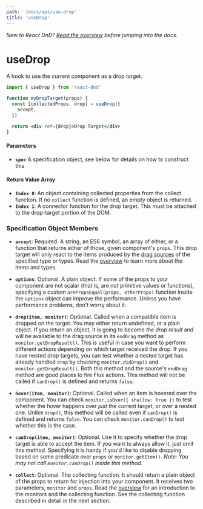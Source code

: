 ```yaml
---
path: '/docs/api/use-drop'
title: 'useDrop'
---
```


_New to React DnD? [Read the overview](/docs/overview) before jumping into the docs._

# useDrop

A hook to use the current component as a drop target.

```jsx
import { useDrop } from 'react-dnd'

function myDropTarget(props) {
  const [collectedProps, drop] = useDrop({
    accept,
  })

  return <div ref={drop}>Drop Target</div>
}
```

#### Parameters

- **`spec`** A specification object, see below for details on how to construct this

#### Return Value Array

- **`Index 0`**: An object containing collected properties from the collect function. If no `collect` function is defined, an empty object is returned.
- **`Index 1`**: A connector function for the drop target. This must be attached to the drop-target portion of the DOM.

### Specification Object Members

- **`accept`**: Required. A string, an ES6 symbol, an array of either, or a function that returns either of those, given component's `props`. This drop target will only react to the items produced by the [drag sources](/docs/api/drag-source) of the specified type or types. Read the [overview](/docs/overview) to learn more about the items and types.

* **`options`**: Optional. A plain object. If some of the props to your component are not scalar (that is, are not primitive values or functions), specifying a custom `arePropsEqual(props, otherProps)` function inside the `options` object can improve the performance. Unless you have performance problems, don't worry about it.

* **`drop(item, monitor)`**: Optional. Called when a compatible item is dropped on the target. You may either return undefined, or a plain object. If you return an object, it is going to become _the drop result_ and will be available to the drag source in its `endDrag` method as `monitor.getDropResult()`. This is useful in case you want to perform different actions depending on which target received the drop. If you have nested drop targets, you can test whether a nested target has already handled `drop` by checking `monitor.didDrop()` and `monitor.getDropResult()`. Both this method and the source's `endDrag` method are good places to fire Flux actions. This method will not be called if `canDrop()` is defined and returns `false`.

* **`hover(item, monitor)`**: Optional. Called when an item is hovered over the component. You can check `monitor.isOver({ shallow: true })` to test whether the hover happens over _just_ the current target, or over a nested one. Unlike `drop()`, this method will be called even if `canDrop()` is defined and returns `false`. You can check `monitor.canDrop()` to test whether this is the case.

* **`canDrop(item, monitor)`**: Optional. Use it to specify whether the drop target is able to accept the item. If you want to always allow it, just omit this method. Specifying it is handy if you'd like to disable dropping based on some predicate over `props` or `monitor.getItem()`. _Note: You may not call `monitor.canDrop()` inside this method._

- **`collect`**: Optional. The collecting function. It should return a plain object of the props to return for injection into your component. It receives two parameters, `monitor` and `props`. Read the [overview](/docs/overview) for an introduction to the monitors and the collecting function. See the collecting function described in detail in the next section.
